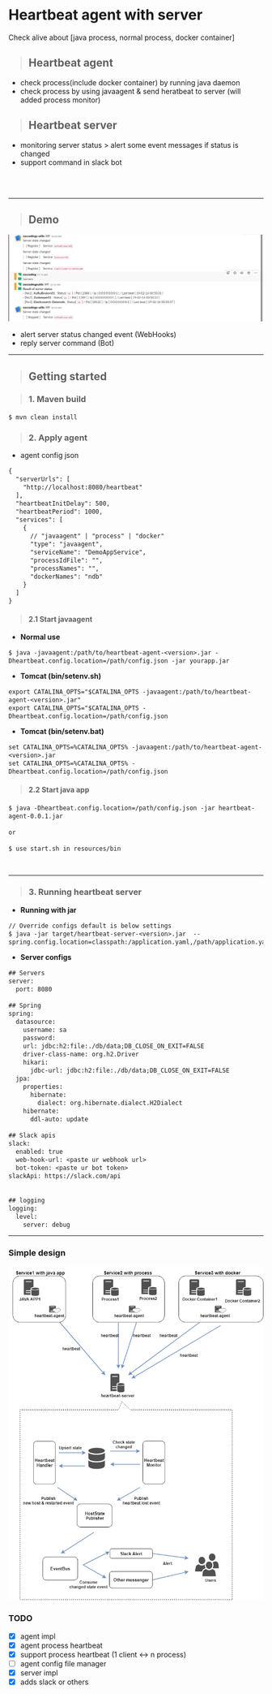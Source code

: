 # Heartbeat agent with server  

Check alive about [java process, normal process, docker container]  

> ## Heartbeat agent  

- check process(include docker container) by running java daemon  
- check process by using javaagent & send heratbeat to server
(will added process monitor)  

> ## Heartbeat server  

- monitoring server status > alert some event messages if status is changed  
- support command in slack bot  

<br /><br />

---  

> ## Demo  

![slack_demo](./pics/slack_demo.png)  

- alert server status changed event (WebHooks)  
- reply server command (Bot)  

---  

> ## Getting started  

> ### 1. Maven build

```
$ mvn clean install
```  

> ### 2. Apply agent  

- agent config json  

```
{
  "serverUrls": [
    "http://localhost:8080/heartbeat"
  ],
  "heartbeatInitDelay": 500,
  "heartbeatPeriod": 1000,
  "services": [
    {
      // "javaagent" | "process" | "docker"
      "type": "javaagent",
      "serviceName": "DemoAppService",
      "processIdFile": "",
      "processNames": "",
      "dockerNames": "ndb"
    }
  ]
}
```  

> #### 2.1 Start javaagent  

- **Normal use**  

```
$ java -javaagent:/path/to/heartbeat-agent-<version>.jar -Dheartbeat.config.location=/path/config.json -jar yourapp.jar
```  

- **Tomcat (bin/setenv.sh)**   

```
export CATALINA_OPTS="$CATALINA_OPTS -javaagent:/path/to/heartbeat-agent-<version>.jar"
export CATALINA_OPTS="$CATALINA_OPTS -Dheartbeat.config.location=/path/config.json
```  

- **Tomcat (bin/setenv.bat)**  

```
set CATALINA_OPTS=%CATALINA_OPTS% -javaagent:/path/to/heartbeat-agent-<version>.jar
set CATALINA_OPTS=%CATALINA_OPTS% -Dheartbeat.config.location=/path/config.json
```  

> #### 2.2 Start java app  

```
$ java -Dheartbeat.config.location=/path/config.json -jar heartbeat-agent-0.0.1.jar  

or

$ use start.sh in resources/bin  
```  

<br />  

---  

> ### 3. Running heartbeat server  

- **Running with jar**  

```
// Override configs default is below settings
$ java -jar target/heartbeat-server-<version>.jar  --spring.config.location=classpath:/application.yaml,/path/application.yaml
```  

- **Server configs**  

```
## Servers
server:
  port: 8080

## Spring
spring:
  datasource:
    username: sa
    password:
    url: jdbc:h2:file:./db/data;DB_CLOSE_ON_EXIT=FALSE
    driver-class-name: org.h2.Driver
    hikari:
      jdbc-url: jdbc:h2:file:./db/data;DB_CLOSE_ON_EXIT=FALSE
  jpa:
    properties:
      hibernate:
        dialect: org.hibernate.dialect.H2Dialect
    hibernate:
      ddl-auto: update

## Slack apis
slack:
  enabled: true
  web-hook-url: <paste ur webhook url>
  bot-token: <paste ur bot token>
slackApi: https://slack.com/api


## logging
logging:
  level:
    server: debug
```

---  

### Simple design  

![design of heartbeat](./pics/heartbeat_design.png)

### TODO  

- [x] agent impl
- [x] agent process heartbeat  
- [x] support process heartbeat (1 client <-> n process)
- [ ] agent config file manager
- [x] server impl
- [x] adds slack or others
